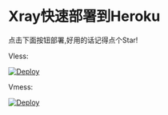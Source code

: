 # Xray快速部署到Heroku

点击下面按钮部署,好用的话记得点个Star!

Vless: 

[![Deploy](https://www.herokucdn.com/deploy/button.png)](https://dashboard.heroku.com/new?template=https%3A%2F%2Fgithub.com%2Fygcaicn%2FXray-heroku)

Vmess:

[![Deploy](https://www.herokucdn.com/deploy/button.png)](https://dashboard.heroku.com/new?template=https%3A%2F%2Fgithub.com%2Fygcaicn%2FXray-heroku%2Ftree%2FVmess)

